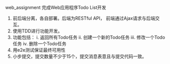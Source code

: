 web_assignment
完成Web应用程序Todo List开发
1. 前后端分离，各自部署。后端为RESTful API， 前端通过Ajax请求与后端交互。
2. 使用TDD进行功能开发。
3. 功能包括：
   i.   返回所有Todo任务
   ii.  创建一个新的Todo任务
   iii. 修改一个Todo任务
   iv.  删除一个Todo任务
4. 用e2e测试保证最终可用性
5. 小步提交，提交数量不少于15个，提交消息表意且与提交代码一致。
